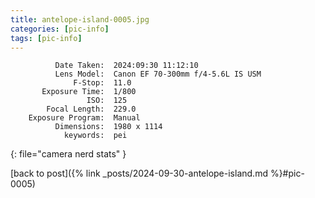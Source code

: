 ```yaml
---
title: antelope-island-0005.jpg
categories: [pic-info]
tags: [pic-info]
---
```


```text
          Date Taken:  2024:09:30 11:12:10
          Lens Model:  Canon EF 70-300mm f/4-5.6L IS USM
              F-Stop:  11.0
       Exposure Time:  1/800
                 ISO:  125
        Focal Length:  229.0
    Exposure Program:  Manual
          Dimensions:  1980 x 1114
            keywords:  pei
```
{: file="camera nerd stats" }

[back to post]({% link _posts/2024-09-30-antelope-island.md %}#pic-0005)